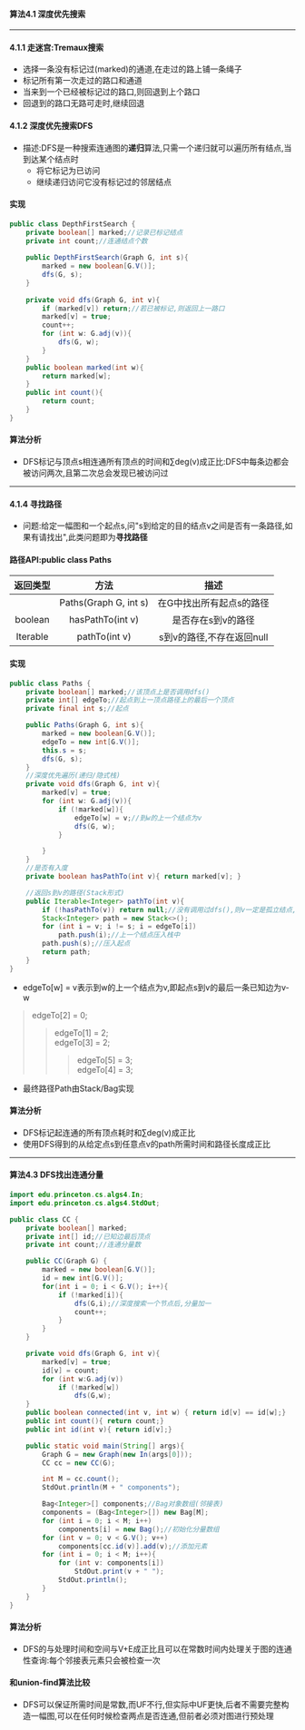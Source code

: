 #### 算法4.1 深度优先搜索
---

#### 4.1.1 走迷宫:Tremaux搜索
+ 选择一条没有标记过(marked)的通道,在走过的路上铺一条绳子
+ 标记所有第一次走过的路口和通道
+ 当来到一个已经被标记过的路口,则回退到上个路口
+ 回退到的路口无路可走时,继续回退

#### 4.1.2 深度优先搜索DFS
+ 描述:DFS是一种搜索连通图的**递归**算法,只需一个递归就可以遍历所有结点,当到达某个结点时
    + 将它标记为已访问
    + 继续递归访问它没有标记过的邻居结点

#### 实现
```Java
public class DepthFirstSearch {
    private boolean[] marked;//记录已标记结点
    private int count;//连通结点个数
    
    public DepthFirstSearch(Graph G, int s){
        marked = new boolean[G.V()];
        dfs(G, s);
    }
    
    private void dfs(Graph G, int v){
        if (marked[v]) return;//若已被标记,则返回上一路口
        marked[v] = true;
        count++;
        for (int w: G.adj(v)){
            dfs(G, w);
        }
    }
    public boolean marked(int w){
        return marked[w];
    }
    public int count(){
        return count;
    }
}
```

#### 算法分析
+ DFS标记与顶点s相连通所有顶点的时间和∑deg(v)成正比:DFS中每条边都会被访问两次,且第二次总会发现已被访问过
---

#### 4.1.4 寻找路径
+ 问题:给定一幅图和一个起点s,问"s到给定的目的结点v之间是否有一条路径,如果有请找出",此类问题即为**寻找路径**

#### 路径API:public class Paths
|返回类型|方法|描述|
|:----------:|:----------:|:----------:|
||Paths(Graph G, int s)|在G中找出所有起点s的路径|
|boolean|hasPathTo(int v)|是否存在s到v的路径|
|Iterable<Integer>|pathTo(int v)|s到v的路径,不存在返回null|

#### 实现
```Java
public class Paths {
    private boolean[] marked;//该顶点上是否调用dfs()
    private int[] edgeTo;//起点到上一顶点路径上的最后一个顶点
    private final int s;//起点

    public Paths(Graph G, int s){
        marked = new boolean[G.V()];
        edgeTo = new int[G.V()];
        this.s = s;
        dfs(G, s);
    }
    //深度优先遍历(递归/隐式栈)
    private void dfs(Graph G, int v){
        marked[v] = true;
        for (int w: G.adj(v)){
            if (!marked[w]){
                edgeTo[w] = v;//到w的上一个结点为v
                dfs(G, w);
            }

        }
    }
    //是否有入度
    private boolean hasPathTo(int v){ return marked[v]; }

    //返回s到v的路径(Stack形式)
    public Iterable<Integer> pathTo(int v){
        if (!hasPathTo(v)) return null;//没有调用过dfs(),则v一定是孤立结点,直接返回null
        Stack<Integer> path = new Stack<>();
        for (int i = v; i != s; i = edgeTo[i])
            path.push(i);//上一个结点压入栈中
        path.push(s);//压入起点
        return path;
    }
}
```
+ edgeTo[w] = v表示到w的上一个结点为v,即起点s到v的最后一条已知边为v-w
>edgeTo[2] = 0;
>>edgeTo[1] = 2;<br>edgeTo[3] = 2;
>>>edgeTo[5] = 3;<br>edgeTo[4] = 3;
+ 最终路径Path由Stack/Bag实现

#### 算法分析
+ DFS标记起连通的所有顶点耗时和∑deg(v)成正比
+ 使用DFS得到的从给定点s到任意点v的path所需时间和路径长度成正比
---

#### 算法4.3 DFS找出连通分量
```Java
import edu.princeton.cs.algs4.In;
import edu.princeton.cs.algs4.StdOut;

public class CC {
    private boolean[] marked;
    private int[] id;//已知边最后顶点
    private int count;//连通分量数

    public CC(Graph G) {
        marked = new boolean[G.V()];
        id = new int[G.V()];
        for(int i = 0; i < G.V(); i++){
            if (!marked[i]){
                dfs(G,i);//深度搜索一个节点后,分量加一
                count++;
            }
        }
    }

    private void dfs(Graph G, int v){
        marked[v] = true;
        id[v] = count;
        for (int w:G.adj(v))
            if (!marked[w])
                dfs(G,w);
    }
    public boolean connected(int v, int w) { return id[v] == id[w];}
    public int count(){ return count;}
    public int id(int v){ return id[v];}

    public static void main(String[] args){
        Graph G = new Graph(new In(args[0]));
        CC cc = new CC(G);

        int M = cc.count();
        StdOut.println(M + " components");

        Bag<Integer>[] components;//Bag对象数组(邻接表)
        components = (Bag<Integer>[]) new Bag[M];
        for (int i = 0; i < M; i++)
            components[i] = new Bag();//初始化分量数组
        for (int v = 0; v < G.V(); v++)
            components[cc.id(v)].add(v);//添加元素
        for (int i = 0; i < M; i++){
            for (int v: components[i])
                StdOut.print(v + " ");
            StdOut.println();
        }
    }
}
```

#### 算法分析
+ DFS的与处理时间和空间与V+E成正比且可以在常数时间内处理关于图的连通性查询:每个邻接表元素只会被检查一次

#### 和union-find算法比较
+ DFS可以保证所需时间是常数,而UF不行,但实际中UF更快,后者不需要完整构造一幅图,可以在任何时候检查两点是否连通,但前者必须对图进行预处理

 



